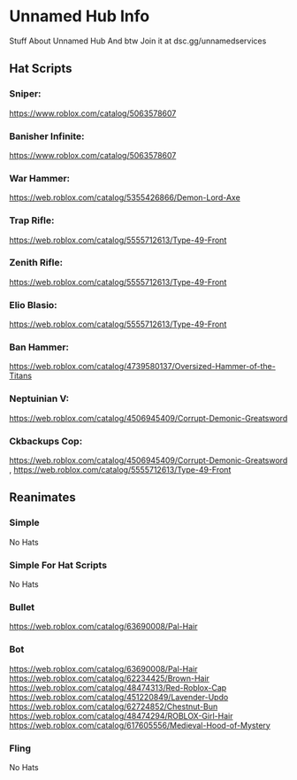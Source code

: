 # Unnamed Hub Info
Stuff About Unnamed Hub And btw Join it at dsc.gg/unnamedservices


## Hat Scripts

### Sniper:

https://www.roblox.com/catalog/5063578607

### Banisher Infinite:

https://www.roblox.com/catalog/5063578607

### War Hammer:

https://web.roblox.com/catalog/5355426866/Demon-Lord-Axe

### Trap Rifle:

https://web.roblox.com/catalog/5555712613/Type-49-Front

### Zenith Rifle:

https://web.roblox.com/catalog/5555712613/Type-49-Front

### Elio Blasio:

https://web.roblox.com/catalog/5555712613/Type-49-Front

### Ban Hammer:

https://web.roblox.com/catalog/4739580137/Oversized-Hammer-of-the-Titans

### Neptuinian V:

https://web.roblox.com/catalog/4506945409/Corrupt-Demonic-Greatsword

### Ckbackups Cop:

https://web.roblox.com/catalog/4506945409/Corrupt-Demonic-Greatsword , https://web.roblox.com/catalog/5555712613/Type-49-Front

## Reanimates

### Simple

No Hats
### Simple For Hat Scripts 

No Hats

### Bullet
https://web.roblox.com/catalog/63690008/Pal-Hair

### Bot 
https://web.roblox.com/catalog/63690008/Pal-Hair
https://web.roblox.com/catalog/62234425/Brown-Hair
https://web.roblox.com/catalog/48474313/Red-Roblox-Cap
https://web.roblox.com/catalog/451220849/Lavender-Updo
https://web.roblox.com/catalog/62724852/Chestnut-Bun
https://web.roblox.com/catalog/48474294/ROBLOX-Girl-Hair
https://web.roblox.com/catalog/617605556/Medieval-Hood-of-Mystery

### Fling
No Hats
